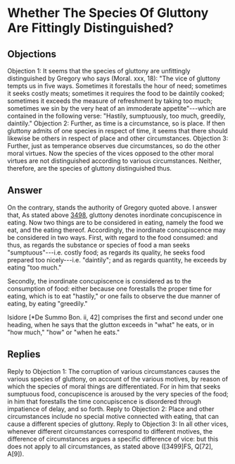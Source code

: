 # Whether The Species Of Gluttony Are Fittingly Distinguished?
## Objections
Objection 1: It seems that the species of gluttony are unfittingly distinguished by Gregory who says (Moral. xxx, 18): "The vice of gluttony tempts us in five ways. Sometimes it forestalls the hour of need; sometimes it seeks costly meats; sometimes it requires the food to be daintily cooked; sometimes it exceeds the measure of refreshment by taking too much; sometimes we sin by the very heat of an immoderate appetite"---which are contained in the following verse: "Hastily, sumptuously, too much, greedily, daintily."
Objection 2: Further, as time is a circumstance, so is place. If then gluttony admits of one species in respect of time, it seems that there should likewise be others in respect of place and other circumstances.
Objection 3: Further, just as temperance observes due circumstances, so do the other moral virtues. Now the species of the vices opposed to the other moral virtues are not distinguished according to various circumstances. Neither, therefore, are the species of gluttony distinguished thus.
## Answer
On the contrary, stands the authority of Gregory quoted above.
I answer that, As stated above [3498](A[1]), gluttony denotes inordinate concupiscence in eating. Now two things are to be considered in eating, namely the food we eat, and the eating thereof. Accordingly, the inordinate concupiscence may be considered in two ways. First, with regard to the food consumed: and thus, as regards the substance or species of food a man seeks "sumptuous"---i.e. costly food; as regards its quality, he seeks food prepared too nicely---i.e. "daintily"; and as regards quantity, he exceeds by eating "too much."

Secondly, the inordinate concupiscence is considered as to the consumption of food: either because one forestalls the proper time for eating, which is to eat "hastily," or one fails to observe the due manner of eating, by eating "greedily."

Isidore [*De Summo Bon. ii, 42] comprises the first and second under one heading, when he says that the glutton exceeds in "what" he eats, or in "how much," "how" or "when he eats."
## Replies
Reply to Objection 1: The corruption of various circumstances causes the various species of gluttony, on account of the various motives, by reason of which the species of moral things are differentiated. For in him that seeks sumptuous food, concupiscence is aroused by the very species of the food; in him that forestalls the time concupiscence is disordered through impatience of delay, and so forth.
Reply to Objection 2: Place and other circumstances include no special motive connected with eating, that can cause a different species of gluttony.
Reply to Objection 3: In all other vices, whenever different circumstances correspond to different motives, the difference of circumstances argues a specific difference of vice: but this does not apply to all circumstances, as stated above ([3499]FS, Q[72], A[9]).